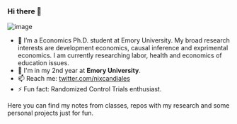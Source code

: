 ### Hi there 👋

![image](https://raw.githubusercontent.com/Nixoncandiales/Nixoncandiales/master/bga_bw.jpeg) 

- 🔭 I’m a Economics Ph.D. student at Emory University. My broad research interests are development economics, causal inference and exprimental economics. I am currently researching labor, health and economics of education issues.
- 🏢 I'm in my 2nd year at **Emory University**.
- 📫 Reach me: [twitter.com/nixcandiales](https://twitter.com/nixcandiales)
- ⚡ Fun fact: Randomized Control Trials enthusiast.

Here you can find my notes from classes, repos with my research and some personal projects just for fun.


<!--
**Nixoncandiales/Nixoncandiales** is a ✨ _special_ ✨ repository because its `README.md` (this file) appears on your GitHub profile.

Here are some ideas to get you started:


- 🌱 I’m currently learning ...
- 👯 I’m looking to collaborate on ...
- 🤔 I’m looking for help with ...
- 💬 Ask me about ...



- ⚡ Fun fact: ...
-->

